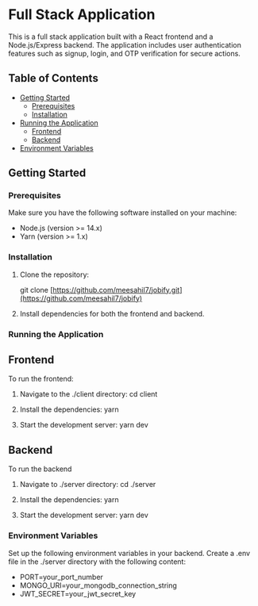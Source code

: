 # Full Stack Application

This is a full stack application built with a React frontend and a Node.js/Express backend. The application includes user authentication features such as signup, login, and OTP verification for secure actions.

## Table of Contents

- [Getting Started](#getting-started)
  - [Prerequisites](#prerequisites)
  - [Installation](#installation)
- [Running the Application](#running-the-application)
  - [Frontend](#frontend)
  - [Backend](#backend)
- [Environment Variables](#environment-variables)

## Getting Started

### Prerequisites

Make sure you have the following software installed on your machine:

- Node.js (version >= 14.x)
- Yarn (version >= 1.x)

### Installation

1. Clone the repository:

   git clone [https://github.com/meesahil7/jobify.git](https://github.com/meesahil7/jobify)

2. Install dependencies for both the frontend and backend.

### Running the Application

## Frontend

To run the frontend:

1. Navigate to the ./client directory:
   cd client

2. Install the dependencies:
   yarn

3. Start the development server:
   yarn dev

## Backend

To run the backend

1. Navigate to ./server directory:
   cd ./server

2. Install the dependencies:
   yarn

3. Start the development server:
   yarn dev

### Environment Variables

Set up the following environment variables in your backend. Create a .env file in the ./server directory with the following content:

- PORT=your_port_number
- MONGO_URI=your_mongodb_connection_string
- JWT_SECRET=your_jwt_secret_key
